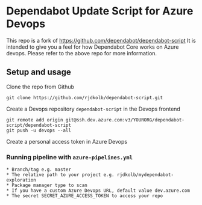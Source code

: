 # Dependabot Update Script for Azure Devops

This repo is a fork of https://github.com/dependabot/dependabot-script
It is intended to give you a feel for how Dependabot Core works on Azure devops.
Please refer to the above repo for more information.

## Setup and usage

Clone the repo from Github

    git clone https://github.com/rjdkolb/dependabot-script.git

Create a Devops repository `dependabot-script` in the Devops frontend

    git remote add origin git@ssh.dev.azure.com:v3/YOURORG/dependabot-script/dependabot-script
    git push -u devops --all

Create a personal access token in Azure Devops

### Running pipeline with `azure-pipelines.yml`

    * Branch/tag e.g. master
    * The relative path to your project e.g. rjdkolb/mydependabot-exploration
    * Package manager type to scan
    * If you have a custom Azure Devops URL, default value dev.azure.com
    * The secret SECRET_AZURE_ACCESS_TOKEN to access your repo

